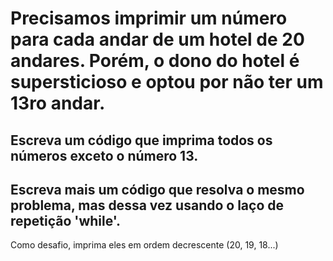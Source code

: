# Precisamos imprimir um número para cada andar de um hotel de 20 andares. Porém, o dono do hotel é supersticioso e optou por não ter um 13ro andar.

## Escreva um código que imprima todos os números exceto o número 13.
## Escreva mais um código que resolva o mesmo problema, mas dessa vez usando o laço de repetição 'while'.
Como desafio, imprima eles em ordem decrescente (20, 19, 18...)
